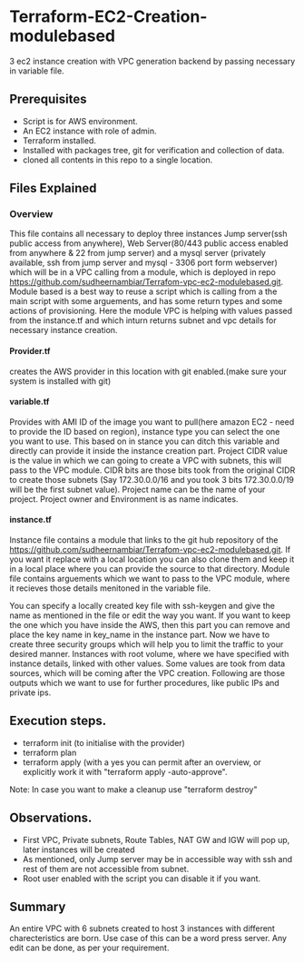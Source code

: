 # Terraform-EC2-Creation-modulebased
3 ec2 instance creation with VPC generation backend by passing necessary in variable file.

## Prerequisites
- Script is for AWS environment.
- An EC2 instance with role of admin. 
- Terraform installed.
- Installed with packages tree, git for verification and collection of data.
- cloned all contents in this repo to a single location.

## Files Explained

### Overview
This file contains all necessary to deploy three instances Jump server(ssh public access from anywhere), Web Server(80/443 public access enabled from anywhere & 22 from jump server)  and a mysql server (privately available, ssh from jump server and mysql - 3306 port form webserver) which will be in a VPC calling from a module, which is deployed in repo https://github.com/sudheernambiar/Terrafom-vpc-ec2-modulebased.git. 
Module based is a best way to reuse a script which is calling from a the main script with some arguements, and has some return types and some actions of provisioning. Here the module VPC is helping with values passed from the instance.tf and which inturn returns subnet and vpc details for necessary instance creation.

#### Provider.tf
creates the AWS provider in this location with git enabled.(make sure your system is installed with git)

#### variable.tf
Provides with AMI ID of the image you want to pull(here amazon EC2 - need to provide the ID based on region), instance type you can select the one you want to use. This based on in stance you can ditch this variable and directly can provide it inside the instance creation part. Project CIDR value is the value in which we can going to create a VPC with subnets, this will pass to the VPC module. CIDR bits are those bits took from the original CIDR to create those subnets (Say 172.30.0.0/16 and you took 3 bits 172.30.0.0/19 will be the first subnet value). Project name can be the name of your project. Project owner and Environment is as name indicates.

#### instance.tf
Instance file contains a module that links to the git hub repository of the https://github.com/sudheernambiar/Terrafom-vpc-ec2-modulebased.git. If you want it replace with a local location you can also clone them and keep it in a local place where you can provide the source to that directory. Module file contains arguements which we want to pass to the VPC module, where it recieves those details menitoned in the variable file. 

You can specify a locally created key file with ssh-keygen and give the name as mentioned in the file or edit the way you want. If you want to keep the one which you have inside the AWS, then this part you can remove and place the key name in key_name in the instance part. Now we have to create three security groups which will help you to limit the traffic to your desired manner. Instances with root volume, where we have specified with instance details, linked with other values. Some values are took from data sources, which will be coming after the VPC creation. Following are those outputs which we want to use for further procedures, like public IPs and private ips.
## Execution steps.
- terraform init (to initialise with the provider)
- terraform plan
- terraform apply (with a yes you can permit after an overview, or explicitly work it with "terraform apply -auto-approve".

Note: In case you want to make a cleanup use "terraform destroy"
## Observations.
- First VPC, Private subnets, Route Tables, NAT GW and IGW will pop up, later instances will be created
- As mentioned, only Jump server may be in accessible way with ssh and rest of them are not accessible from subnet.
- Root user enabled with the script you can disable it if you want.
## Summary
An entire VPC with 6 subnets created to host 3 instances with different charecteristics are born. Use case of this can be a word press server. Any edit can be done, as per your requirement.
